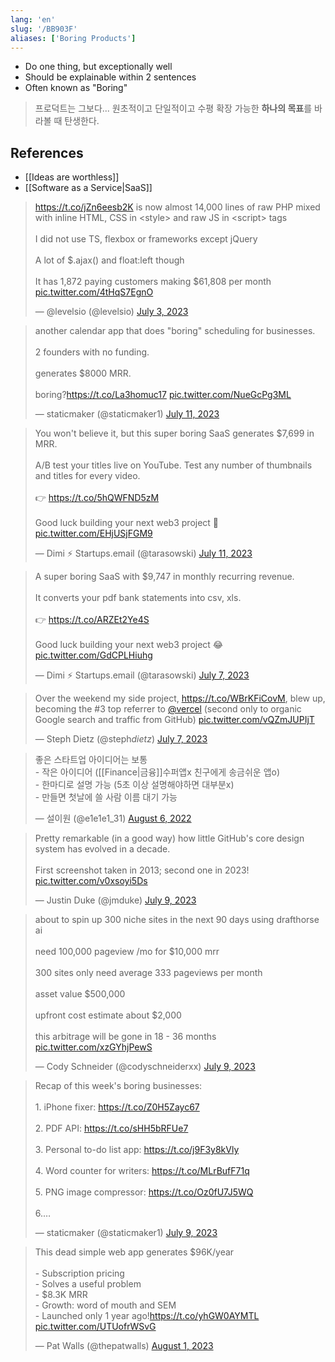 ```yaml
---
lang: 'en'
slug: '/BB903F'
aliases: ['Boring Products']
---
```


- Do one thing, but exceptionally well
- Should be explainable within 2 sentences
- Often known as "Boring"

> 프로덕트는 그보다...
> 원초적이고 단일적이고 수평 확장 가능한 **하나의 목표**를 바라볼 때 탄생한다.

## References

- [[Ideas are worthless]]
- [[Software as a Service|SaaS]]

<blockquote class="twitter-tweet">

<p lang="en" dir="ltr">

<a href="https://t.co/jZn6eesb2K">https://t.co/jZn6eesb2K</a> is now almost 14,000 lines of raw PHP mixed with inline HTML, CSS in &lt;style&gt; and raw JS in &lt;script&gt; tags<br/><br/>I did not use TS, flexbox or frameworks except jQuery<br/><br/>A lot of \$.ajax() and float:left though<br/><br/>It has 1,872 paying customers making \$61,808 per month <a href="https://t.co/4tHqS7EgnO">pic.twitter.com/4tHqS7EgnO</a>

</p>

&mdash; @levelsio (@levelsio) <a href="https://twitter.com/levelsio/status/1675829733668319233?ref_src=twsrc%5Etfw">July 3, 2023</a>

</blockquote>

<blockquote class="twitter-tweet">

<p lang="en" dir="ltr">

another calendar app that does &quot;boring&quot; scheduling for businesses.<br/><br/>2 founders with no funding.<br/><br/>generates \$8000 MRR.<br/><br/>boring?<a href="https://t.co/La3homuc17">https://t.co/La3homuc17</a> <a href="https://t.co/NueGcPg3ML">pic.twitter.com/NueGcPg3ML</a>

</p>

&mdash; staticmaker (@staticmaker1) <a href="https://twitter.com/staticmaker1/status/1678591941309784065?ref_src=twsrc%5Etfw">July 11, 2023</a>

</blockquote>

<blockquote class="twitter-tweet">

<p lang="en" dir="ltr">

You won&#39;t believe it, but this super boring SaaS generates $7,699 in MRR.<br/><br/>A/B test your titles live on YouTube. Test any number of thumbnails and titles for every video.<br/><br/>👉 <a href="https://t.co/5hQWFND5zM">https://t.co/5hQWFND5zM</a><br/><br/>Good luck building your next web3 project 🤡 <a href="https://t.co/EHjUSjFGM9">pic.twitter.com/EHjUSjFGM9</a>

</p>

&mdash; Dimi ⚡ Startups.email (@tarasowski) <a href="https://twitter.com/tarasowski/status/1678651834985062400?ref_src=twsrc%5Etfw">July 11, 2023</a>

</blockquote>

<blockquote class="twitter-tweet">

<p lang="en" dir="ltr">

A super boring SaaS with $9,747 in monthly recurring revenue.<br/><br/>It converts your pdf bank statements into csv, xls.<br/><br/>👉 <a href="https://t.co/ARZEt2Ye4S">https://t.co/ARZEt2Ye4S</a><br/><br/>Good luck building your next web3 project 😂 <a href="https://t.co/GdCPLHiuhg">pic.twitter.com/GdCPLHiuhg</a>

</p>

&mdash; Dimi ⚡ Startups.email (@tarasowski) <a href="https://twitter.com/tarasowski/status/1677197503018532865?ref_src=twsrc%5Etfw">July 7, 2023</a>

</blockquote>

<blockquote class="twitter-tweet">

<p lang="en" dir="ltr">

Over the weekend my side project, <a href="https://t.co/WBrKFiCovM">https://t.co/WBrKFiCovM</a>, blew up, becoming the #3 top referrer to <a href="https://twitter.com/vercel?ref_src=twsrc%5Etfw">@vercel</a> (second only to organic Google search and traffic from GitHub) <a href="https://t.co/vQZmJUPIjT">pic.twitter.com/vQZmJUPIjT</a>

</p>

&mdash; Steph Dietz (@steph*dietz*) <a href="https://twitter.com/steph_dietz_/status/1677328530613444610?ref_src=twsrc%5Etfw">July 7, 2023</a>

</blockquote>

<blockquote class="twitter-tweet">
<p lang="ko" dir="ltr">
좋은 스타트업 아이디어는 보통 <br/>- 작은 아이디어 ([[Finance|금융]]수퍼앱x 친구에게 송금쉬운 앱o)
<br/>- 한마디로 설명 가능 (5초 이상 설명해야하면 대부분x)<br/>- 만들면 첫날에 쓸 사람 이름 대기 가능

</p>

&mdash; 설이원 (@e1e1e1_31) <a href="https://twitter.com/e1e1e1_31/status/1555809375712792576?ref_src=twsrc%5Etfw">August 6, 2022</a>

</blockquote>

<blockquote class="twitter-tweet">

<p lang="en" dir="ltr">

Pretty remarkable (in a good way) how little GitHub&#39;s core design system has evolved in a decade.<br/><br/>First screenshot taken in 2013; second one in 2023! <a href="https://t.co/v0xsoyi5Ds">pic.twitter.com/v0xsoyi5Ds</a>

</p>

&mdash; Justin Duke (@jmduke) <a href="https://twitter.com/jmduke/status/1678071544751464448?ref_src=twsrc%5Etfw">July 9, 2023</a>

</blockquote>

<blockquote class="twitter-tweet">

<p lang="en" dir="ltr">

about to spin up 300 niche sites in the next 90 days using drafthorse ai<br/><br/>need 100,000 pageview /mo for $10,000 mrr<br/><br/>300 sites only need average 333 pageviews per month<br/><br/>asset value $500,000<br/><br/>upfront cost estimate about $2,000<br/><br/>this arbitrage will be gone in 18 - 36 months <a href="https://t.co/xzGYhjPewS">pic.twitter.com/xzGYhjPewS</a>

</p>

&mdash; Cody Schneider (@codyschneiderxx) <a href="https://twitter.com/codyschneiderxx/status/1678056676807659521?ref_src=twsrc%5Etfw">July 9, 2023</a>

</blockquote>

<blockquote class="twitter-tweet">

<p lang="en" dir="ltr">

Recap of this week&#39;s boring businesses:<br/><br/>1. iPhone fixer: <a href="https://t.co/Z0H5Zayc67">https://t.co/Z0H5Zayc67</a><br/><br/>2. PDF API: <a href="https://t.co/sHH5bRFUe7">https://t.co/sHH5bRFUe7</a><br/><br/>3. Personal to-do list app: <a href="https://t.co/j9F3y8kVly">https://t.co/j9F3y8kVly</a><br/><br/>4. Word counter for writers: <a href="https://t.co/MLrBufF71q">https://t.co/MLrBufF71q</a><br/><br/>5. PNG image compressor: <a href="https://t.co/Oz0fU7J5WQ">https://t.co/Oz0fU7J5WQ</a><br/><br/>6.…

</p>

&mdash; staticmaker (@staticmaker1) <a href="https://twitter.com/staticmaker1/status/1677869159294844928?ref_src=twsrc%5Etfw">July 9, 2023</a>

</blockquote>

<blockquote class="twitter-tweet">

<p lang="en" dir="ltr">

This dead simple web app generates $96K/year<br/><br/>- Subscription pricing<br/>- Solves a useful problem<br/>- $8.3K MRR<br/>- Growth: word of mouth and SEM<br/>- Launched only 1 year ago!<a href="https://t.co/yhGW0AYMTL">https://t.co/yhGW0AYMTL</a> <a href="https://t.co/UTUofrWSvG">pic.twitter.com/UTUofrWSvG</a>

</p>

&mdash; Pat Walls (@thepatwalls) <a href="https://twitter.com/thepatwalls/status/1686420188953276416?ref_src=twsrc%5Etfw">August 1, 2023</a>

</blockquote>
